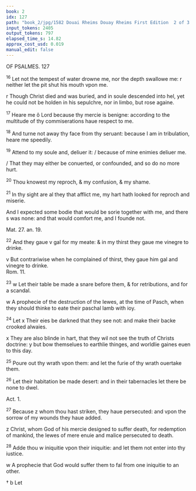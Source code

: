 ```yaml
---
book: 2
idx: 127
path: "book_2/jpg/1582 Douai Rheims Douay Rheims First Edition  2 of 3 1610 Old Testament.pdf-127.jpg"
input_tokens: 2405
output_tokens: 797
elapsed_time_s: 14.82
approx_cost_usd: 0.019
manual_edit: false
---
```

OF PSALMES. 127

<sup>16</sup> Let not the tempest of water drowne me, nor the depth swallowe me: r neither let the pit shut his mouth vpon me.

<aside>r Though Christ died and was buried, and in soule descended into hel, yet he could not be holden in his sepulchre, nor in limbo, but rose againe.</aside>

<sup>17</sup> Heare me ô Lord because thy mercie is benigne: according to the multitude of thy commiserations haue respect to me.

<sup>18</sup> And turne not away thy face from thy seruant: because I am in tribulation, heare me speedily.

<sup>19</sup> Attend to my soule and, deliuer it: / because of mine enimies deliuer me.

<aside>/ That they may either be conuerted, or confounded, and so do no more hurt.</aside>

<sup>20</sup> Thou knowest my reproch, & my confusion, & my shame.

<sup>21</sup> In thy sight are al they that afflict me, my hart hath looked for reproch and miserie.

And I expected some bodie that would be sorie together with me, and there s was none: and that would comfort me, and I founde not.

<aside>Mat. 27. an. 19.</aside>

<sup>22</sup> And they gaue v gal for my meate: & in my thirst they gaue me vinegre to drinke.

<aside>v But contrariwise when he complained of thirst, they gaue him gal and vinegre to drinke.</aside>

<aside>Rom. 11.</aside>

<sup>23</sup> w Let their table be made a snare before them, & for retributions, and for a scandal.

<aside>w A prophecie of the destruction of the Iewes, at the time of Pasch, when they should thinke to eate their paschal lamb with ioy.</aside>

<sup>24</sup> Let x Their eies be darkned that they see not: and make their backe crooked alwaies.

<aside>x They are also blinde in hart, that they wil not see the truth of Christs doctrine: y but bow themselues to earthlie thinges, and worldlie gaines euen to this day.</aside>

<sup>25</sup> Poure out thy wrath vpon them: and let the furie of thy wrath ouertake them.

<sup>26</sup> Let their habitation be made desert: and in their tabernacles let there be none to dwel.

<aside>Act. 1.</aside>

<sup>27</sup> Because z whom thou hast striken, they haue persecuted: and vpon the sorrow of my wounds they haue added.

<aside>z Christ, whom God of his mercie designed to suffer death, for redemption of mankind, the Iewes of mere enuie and malice persecuted to death.</aside>

<sup>28</sup> Adde thou w iniquitie vpon their iniquitie: and let them not enter into thy iustice.

<aside>w A prophecie that God would suffer them to fal from one iniquitie to an other.</aside>

† b Let